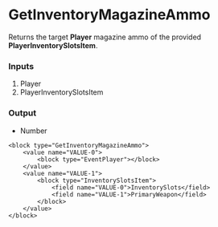 # GetInventoryMagazineAmmo

Returns the target **Player** magazine ammo of the provided **PlayerInventorySlotsItem**.

### Inputs

1. Player
2. PlayerInventorySlotsItem

### Output

-   Number

```blockly
<block type="GetInventoryMagazineAmmo">
    <value name="VALUE-0">
        <block type="EventPlayer"></block>
    </value>
    <value name="VALUE-1">
        <block type="InventorySlotsItem">
            <field name="VALUE-0">InventorySlots</field>
            <field name="VALUE-1">PrimaryWeapon</field>
        </block>
    </value>
</block>
```
